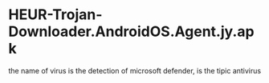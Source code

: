 # HEUR-Trojan-Downloader.AndroidOS.Agent.jy.apk
the name of virus is the detection of microsoft defender, is the tipic antivirus
